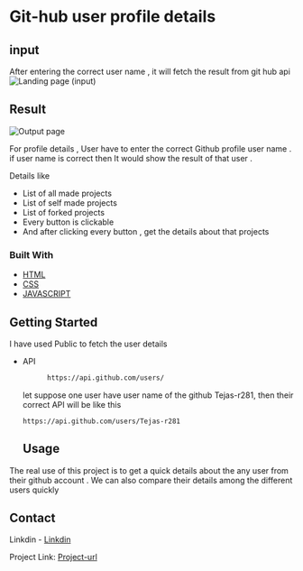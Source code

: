 # Git-hub user profile details 

## input
After entering the correct user name , it will fetch the result from git hub api 
![Landing page (input)](https://user-images.githubusercontent.com/63423567/147504480-317b26f1-4933-47d5-b0a5-6dc77e9b47b6.png)

 ## Result
![Output page](https://user-images.githubusercontent.com/63423567/147504642-c23103da-363f-44a9-8014-e1d52b04c3a1.png)


For profile details , User have to enter the correct Github profile user name  . if user name is correct then It would show the result of that user .

Details like 
* List of all made projects 
* List of self made projects
* List of forked projects 
* Every button is clickable 
* And after clicking every button , get the details about that projects 



### Built With
* [HTML](https://developer.mozilla.org/en-US/docs/Web/HTML)
* [CSS](https://developer.mozilla.org/en-US/docs/Web/CSS)
* [JAVASCRIPT](https://javascript.info/)





## Getting Started

 I have used Public to fetch the user details 
* API
  ```sh
        https://api.github.com/users/
  ```
  
  let suppose one user have user name of the github Tejas-r281, then their correct API will be like this 
  ```
  https://api.github.com/users/Tejas-r281
  ```
  
  ## Usage
 The real use of this project is to get a quick details about the any user from their github account . We can also compare their details among the different users quickly 
 
 ## Contact
 Linkdin - [Linkdin](https://www.linkedin.com/in/raushankumar43/)
 
 
 Project Link: [Project-url](https://github.com/Tejas-r281/Git-hub-profile-link)
 
  
